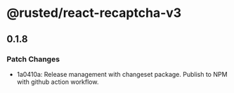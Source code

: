 # @rusted/react-recaptcha-v3

## 0.1.8

### Patch Changes

- 1a0410a: Release management with changeset package. Publish to NPM with github action workflow.
